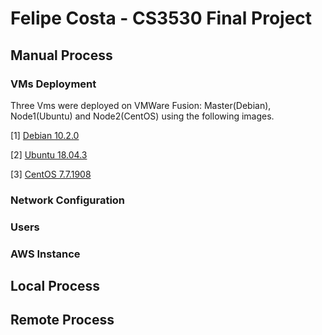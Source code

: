 # Felipe Costa - CS3530 Final Project

## Manual Process

### VMs Deployment
Three Vms were deployed on VMWare Fusion: Master(Debian), Node1(Ubuntu) and Node2(CentOS) using the following images.

[1] [Debian 10.2.0](https://cdimage.debian.org/debian-cd/current/amd64/iso-cd/debian-10.2.0-amd64-netinst.iso)

[2] [Ubuntu 18.04.3](http://releases.ubuntu.com/18.04/ubuntu-18.04.3-desktop-amd64.iso)

[3] [CentOS 7.7.1908](http://mirror.mobap.edu/centos/7.7.1908/isos/x86_64/CentOS-7-x86_64-Minimal-1908.iso)


### Network Configuration

### Users

### AWS Instance


## Local Process

## Remote Process

